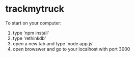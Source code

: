 # trackmytruck
To start on your computer:

1. type 'npm install'
2. type 'rethinkdb'
3. open a new tab and type 'node app.js'
4. open browswer and go to your localhost with port 3000